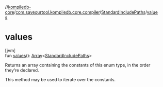 //[kompiledb-core](../../../index.md)/[com.saveourtool.kompiledb.core.compiler](../index.md)/[StandardIncludePaths](index.md)/[values](values.md)

# values

[jvm]\
fun [values](values.md)(): [Array](https://kotlinlang.org/api/latest/jvm/stdlib/kotlin/-array/index.html)&lt;[StandardIncludePaths](index.md)&gt;

Returns an array containing the constants of this enum type, in the order they're declared.

This method may be used to iterate over the constants.
